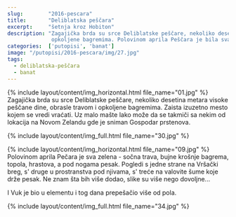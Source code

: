 ```yaml
---
slug:        "2016-pescara"
title:       "Deliblatska peščara"
excerpt:     "šetnja kroz Hobiton"
description: "Zagajička brda su srce Deliblatske peščare, nekoliko desetina metara visoke peščane dine, obrasle travom i
              opkoljene bagremima. Polovinom aprila Peščara je bila sva sočno zelena."
categories:  ['putopisi', 'banat']
image: "/putopisi/2016-pescara/img/27.jpg"
tags:
  - deliblatska-peščara
  - banat
---
```


{% include layout/content/img_horizontal.html file_name="01.jpg" %}
Zagajička brda su srce Deliblatske peščare, nekoliko desetina metara visoke peščane dine, obrasle travom i
opkoljene bagremima. Zaista izuzetno mesto kojem se vredi vraćati. Uz malo mašte lako može da se takmiči sa nekim od
lokacija na Novom Zelandu gde je sniman Gospodar prstenova.

{% include layout/content/img_full.html file_name="30.jpg" %}

{% include layout/content/img_horizontal.html file_name="09.jpg" %}
Polovinom aprila Pečara je sva zelena - sočna trava, bujne krošnje bagrema, topola, hrastova, a pod nogama pesak. Pogledi
s jedne strane na Vršački breg, s' druge u prostranstva pod njivama, s' treće na valovite šume koje drže pesak. Ne znam
šta bih više dodao, slike su više nego dovoljne...

I Vuk je bio u elementu i tog dana prepešačio više od pola.

{% include layout/content/img_full.html file_name="34.jpg" %}